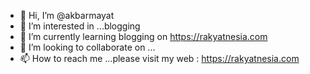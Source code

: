 - 👋 Hi, I’m @akbarmayat
- 👀 I’m interested in ...blogging
- 🌱 I’m currently learning blogging on https://rakyatnesia.com
- 💞️ I’m looking to collaborate on ...
- 📫 How to reach me ...please visit my web : https://rakyatnesia.com

<!---
akbarmayat/akbarmayat is a ✨ special ✨ repository because its `README.md` (this file) appears on your GitHub profile.
You can click the Preview link to take a look at your changes.
--->

